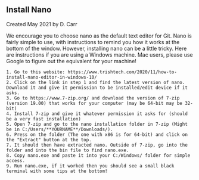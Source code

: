 ## Install Nano

Created May 2021 by D. Carr

We encourage you to choose nano as the default text editor for Git. Nano is fairly simple to use, with instructions to remind you how it works at the bottom of the window. However, installing nano can be a little tricky. Here are instructions if you are using a Windows machine. Mac users, please use Google to figure out the equivalent for your machine!

    1. Go to this website: https://www.trishtech.com/2020/11/how-to-install-nano-editor-in-windows-10/
    2. Click on the link in step 1 and find the latest version of nano. Download it and give it permission to be installed/edit device if it asks. 
    3. Go to https://www.7-zip.org/ and download the version of 7-zip (version 19.00) that works for your computer (may be 64-bit may be 32-bit)
    4. Install 7-zip and give it whatever permission it asks for (should be a very fast installation)
    5. Open 7-zip and go to the nano installation folder in 7-zip (Might be in C:/Users/**YOURNAME**/Downloads/).
    6. Press on the folder (The one with x86 is for 64-bit) and click on the "Extract" button at the top.
    7. It should then have extracted nano. Outside of 7-zip, go into the folder and into the bin file to find nano.exe. 
    8. Copy nano.exe and paste it into your C:/Windows/ folder for simple access.
    9. Run nano.exe, if it worked then you should see a small black terminal with some tips at the bottom!

